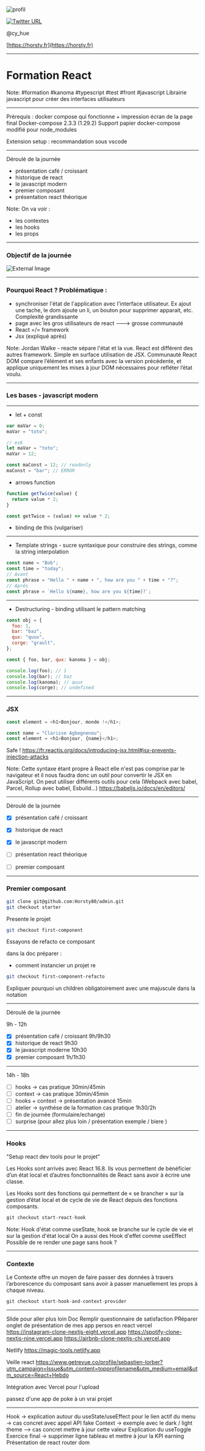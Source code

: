 ![profil](./assets/profil.png)

[![Twitter URL](https://img.shields.io/twitter/url/https/twitter.com/cy_hue.svg?style=social&label=Follow%20%40cy_hue)](https://twitter.com/cy_hue)

@cy_hue

[https://horsty.fr](https://horsty.fr)

---

# Formation React

Note: #formation #kanoma
#typescript #test #front #javascript
Librairie javascript pour créer des interfaces utilisateurs

---

Prérequis : docker compose qui fonctionne + impression écran de la page final
Docker-compose 2.3.3 (1.29.2)
Support papier
docker-compose modifié pour node_modules

Extension setup :
recommandation sous vscode

---

Déroulé de la journée

- présentation café / croissant
- historique de react
- le javascript modern
- premier composant
- présentation react théorique

Note: On va voir :

- les contextes
- les hooks
- les props

---

### Objectif de la journée

![External Image](./assets/admin.png)

---

### Pourquoi React ? Problématique :

- synchroniser l'état de l'application avec l'interface utilisateur. Ex ajout une tache, le dom ajoute un li, un bouton pour supprimer apparait, etc. Complexité grandissante
- page avec les gros utilisateurs de react ---> grosse communauté
- React =/= framework
- Jsx (expliqué après)

Note: Jordan Walke - reacte sépare l'état et la vue. React est différent des autres framework. Simple en surface utilisation de JSX. Communauté
React DOM compare l’élément et ses enfants avec la version précédente, et applique uniquement les mises à jour DOM nécessaires pour refléter l’état voulu.

---

### Les bases - javascript modern

---

- let + const

```js
var maVar = 0;
maVar = "toto";

// es6
let maVar = "toto";
maVar = 12;

const maConst = 12; // readonly
maConst = "bar"; // ERROR
```

- arrows function

```js
function getTwice(value) {
  return value * 2;
}

const getTwice = (value) => value * 2;
```

- binding de this (vulgariser)

---

- Template strings - sucre syntaxique pour construire des strings, comme la string interpolation

```js
const name = "Bob";
const time = "today";
// Avant
const phrase = "Hello " + name + ", how are you " + time + "?";
// Aprés
const phrase = `Hello ${name}, how are you ${time}?`;
```

---

- Destructuring - binding utilisant le pattern matching

```js
const obj = {
  foo: 1,
  bar: "baz",
  qux: "quux",
  corge: "grault",
};

const { foo, bar, qux: kanoma } = obj;

console.log(foo); // 1
console.log(bar); // baz
console.log(kanoma); // quux
console.log(corge); // undefined
```

---

### JSX

```js
const element = <h1>Bonjour, monde !</h1>;
```

```js
const name = "Clarisse Agbegnenou";
const element = <h1>Bonjour, {name}</h1>;
```

Safe ! https://fr.reactjs.org/docs/introducing-jsx.html#jsx-prevents-injection-attacks

Note: Cette syntaxe étant propre à React elle n'est pas comprise par le navigateur et il nous faudra donc un outil pour convertir le JSX en JavaScript. On peut utiliser différents outils pour cela (Webpack avec babel, Parcel, Rollup avec babel, Esbuild...)
https://babeljs.io/docs/en/editors/

---

Déroulé de la journée

- [x] présentation café / croissant

- [x] historique de react
- [x] le javascript modern
- [ ] présentation react théorique
- [ ] premier composant

---

### Premier composant

```bash
git clone git@github.com:Horsty80/admin.git
git checkout starter
```

Presente le projet

```bash
git checkout first-component
```

Essayons de refacto ce composant

dans la doc préparer :

- comment instancier un projet re

```bash
git checkout first-component-refacto
```

Expliquer pourquoi un children obligatoirement avec une majuscule dans la notation

---

Déroulé de la journée

9h - 12h

- [x] présentation café / croissant 9h/9h30
- [x] historique de react 9h30
- [x] le javascript moderne 10h30
- [x] premier composant 1h/1h30

---

14h - 18h

- [ ] hooks -> cas pratique 30min/45min
- [ ] context -> cas pratique 30min/45min
- [ ] hooks + context -> présentation avancé 15min
- [ ] atelier -> synthése de la formation cas pratique 1h30/2h
- [ ] fin de journée (formulaire/echange)
- [ ] surprise (pour allez plus loin / présentation exemple / biere )

---

### Hooks

"Setup react dev tools pour le projet"

Les Hooks sont arrivés avec React 16.8. Ils vous permettent de bénéficier d’un état local et d’autres fonctionnalités de React sans avoir à écrire une classe.

Les Hooks sont des fonctions qui permettent de « se brancher » sur la gestion d’état local et de cycle de vie de React depuis des fonctions composants.

```js
git checkout start-react-hook
```

Note: Hook d'état comme useState, hook se branche sur le cycle de vie et sur la gestion d'état local
On a aussi des Hook d'effet comme useEffect
Possible de re render une page sans hook ?

---

### Contexte

Le Contexte offre un moyen de faire passer des données à travers l’arborescence du composant sans avoir à passer manuellement les props à chaque niveau.

```js
git checkout start-hook-and-context-provider
```

---

Slide pour aller plus loin
Doc
Remplir questionnaire de satisfaction
PRéparer onglet de présentation de mes app persos en react
vercel
https://instagram-clone-nextjs-eight.vercel.app
https://spotify-clone-nextjs-nine.vercel.app
https://airbnb-clone-nextjs-chi.vercel.app

Netlify
https://magic-tools.netlify.app

Veille react
https://www.getrevue.co/profile/sebastien-lorber?utm_campaign=Issue&utm_content=topprofilename&utm_medium=email&utm_source=React+Hebdo

Intégration avec Vercel pour l'upload

passez d'une app de poke à un vrai projet

---

Hook -> explication autour du useState/useEffect pour le lien actif du menu -> cas concret avec appel API fake
Context -> exemple avec le dark / light theme --> cas concret mettre à jour cette valeur
Explication du useToggle
Exercice final -> supprimer ligne tableau et mettre à jour la KPI earning
Présentation de react router dom
